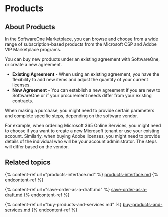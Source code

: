 # Products

## About Products

In the SoftwareOne Marketplace, you can browse and choose from a wide range of subscription-based products from the Microsoft CSP and Adobe VIP Marketplace programs.

You can buy new products under an existing agreement with SoftwareOne, or create a new agreement.&#x20;

* **Existing Agreement** - When using an existing agreement, you have the flexibility to add new items and adjust the quantity of your current licenses.&#x20;
* **New Agreement** - You can establish a new agreement if you are new to SoftwareOne or if your procurement needs differ from your existing contracts.

When making a purchase, you might need to provide certain parameters and complete specific steps, depending on the software vendor.&#x20;

For example, when ordering Microsoft 365 Online Services, you might need to choose if you want to create a new Microsoft tenant or use your existing account. Similarly, when buying Adobe licenses, you might need to provide details of the individual who will be your account administrator. The steps will differ based on the vendor.

## Related topics

{% content-ref url="products-interface.md" %}
[products-interface.md](products-interface.md)
{% endcontent-ref %}

{% content-ref url="save-order-as-a-draft.md" %}
[save-order-as-a-draft.md](save-order-as-a-draft.md)
{% endcontent-ref %}

{% content-ref url="buy-products-and-services.md" %}
[buy-products-and-services.md](buy-products-and-services.md)
{% endcontent-ref %}
